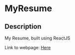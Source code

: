 # MyResume
## Description
My Resume, built using ReactJS

Link to webpage: [Here](https://andersondav.github.io/MyResume/)
